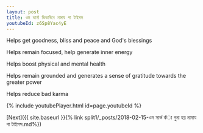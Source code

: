 ```yaml
---
layout: post
title: ওম ভার্না ভিভাবিনে নামায গা টাইমস
youtubeId: z6Sp8Yac4yE
---
```

 
 
Helps get goodness, bliss and peace and God's blessings
 
Helps remain focused, help generate inner energy 
 
Helps boost physical and mental health 
 
Helps remain grounded and generates a sense of gratitude towards the greater power 
 
Helps reduce bad karma
 
 
 
 


{% include youtubePlayer.html id=page.youtubeId %}
 
[Next]({{ site.baseurl }}{% link  split1/_posts/2018-02-15-ওম সার্ভ কঁা গুনা হয় নামায গা টাইমস.md%})
 
